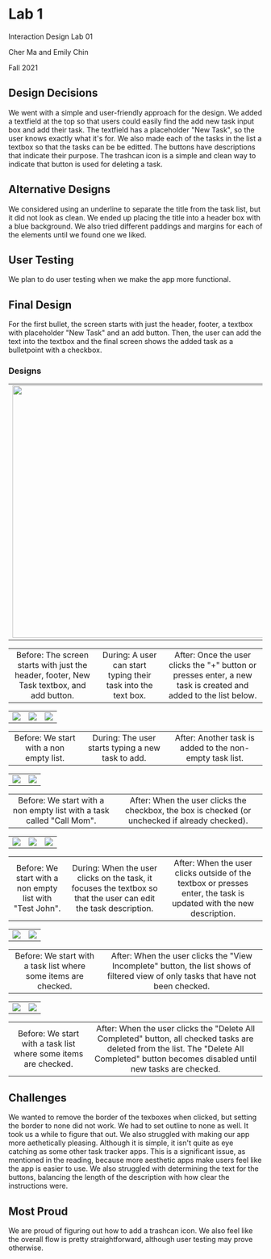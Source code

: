 # Lab 1

Interaction Design Lab 01

Cher Ma and Emily Chin

Fall 2021


## Design Decisions
<!-- your design decisions, including their rationale (include images) -->

We went with a simple and user-friendly approach for the design. We added a textfield at the top so that users could easily find the add new task input box and add their task. The textfield has a placeholder "New Task", so the user knows exactly what it's for.  We also made each of the tasks in the list a textbox so that the tasks can be be editted. The buttons have descriptions that indicate their purpose. The trashcan icon is a simple and clean way to indicate that button is used for deleting a task.

## Alternative Designs
<!-- alternative designs you considered, including images -->

We considered using an underline to separate the title from the task list, but it did not look as clean. We ended up placing the title into a header box with a blue background. We also tried different paddings and margins for each of the elements until we found one we liked. 

## User Testing
<!-- any user testing you did -->

We plan to do user testing when we make the app more functional. 

## Final Design
<!-- the final design, including screen images and the flow for each task. -->

For the first bullet, the screen starts with just the header, footer, a textbox with placeholder "New Task" and an add button. Then, the user can add the text into the textbox and the final screen shows the added task as a bulletpoint with a checkbox. 

### Designs
<!-- |                         |                         |                         |
|:-----------------------:|:-----------------------:|:-----------------------:|
|<img width="500" src="./images/bullet1before.png"> Before: The screen starts with just the header, footer, New Task textbox, and add button. |<img width="500" src="./images/bullet1during.png"> During: A user can start typing their task into the text box. |<img width="500" src="./images/bullet1after.png"> After: Once the user clicks the "+" button or presses enter, a new task is created and added to the list below. |
|<img width="500" src="./images/bullet1after.png"> Before: We start with a non empty list. |<img width="500" src="./images/bullet2during.png"> During: The user starts typing a new task to add. |<img width="500" src="./images/bullet2after.png"> After: Another task is added to the non-empty task list. |
|<img width="500" src="./images/bullet3before.png"> Before: We start with a non empty list with a task called "Call Mom". | NA |<img src="./images/bullet3after.png"> After: When the user clicks the checkbox, the box is checked (or unchecked if already checked). |
|<img width="500" src="./images/bullet4before.png"> Before: We start with a non empty list with "Test John". |<img width="500" src="./images/bullet1during.png"> During: When the user clicks on the task, it focuses the textbox so that the user can edit the task description. |<img width="500" src="./images/bullet4after.png"> After: When the user clicks outside of the textbox or presses enter, the task is updated with the new description. |
|<img width="500" src="./images/bullet5before.png"> Before: We start with a task list where some items are checked. | NA |<img width="500" src="./images/bullet5after.png"> After: When the user clicks the "View Incomplete" button, the list shows of filtered view of only tasks that have not been checked. |
|<img width="500" src="./images/bullet6before.png"> Before: We start with a task list where some items are checked. | NA |<img width="500" src="./images/bullet6after.png"> After: When the user clicks the "Delete All Completed" button, all checked tasks are deleted from the list. The "Delete All Completed" button becomes disabled until new tasks are checked. | -->



|                         |                         |                         |
|:-----------------------:|:-----------------------:|:-----------------------:|
| <img width= "500" src="./images/bullet1before.png"> | <img width= "500" src="./images/bullet1during.png"> | <img width= "500" src="./images/bullet1after.png"> |

|                         |                         |                         |
|:-----------------------:|:-----------------------:|:-----------------------:|
|Before: The screen starts with just the header, footer, New Task textbox, and add button. | During: A user can start typing their task into the text box. | After: Once the user clicks the "+" button or presses enter, a new task is created and added to the list below. |

|                         |                         |                         |
|:-----------------------:|:-----------------------:|:-----------------------:|
| <img src="./images/bullet1after.png"> | <img src="./images/bullet2during.png"> | <img src="./images/bullet2after.png"> |

|                         |                         |                         |
|:-----------------------:|:-----------------------:|:-----------------------:|
| Before: We start with a non empty list. | During: The user starts typing a new task to add. | After: Another task is added to the non-empty task list. |

|                         |                         |
|:-----------------------:|:-----------------------:|
|<img src="./images/bullet3before.png"> |<img src="./images/bullet3after.png"> |

|                         |                         |
|:-----------------------:|:-----------------------:|
| Before: We start with a non empty list with a task called "Call Mom". |After: When the user clicks the checkbox, the box is checked (or unchecked if already checked). |

|                         |                         |                         |
|:-----------------------:|:-----------------------:|:-----------------------:|
|<img src="./images/bullet4before.png"> | <img src="./images/bullet1during.png"> | <img src="./images/bullet4after.png"> |

|                         |                         |                         |
|:-----------------------:|:-----------------------:|:-----------------------:|
| Before: We start with a non empty list with "Test John". | During: When the user clicks on the task, it focuses the textbox so that the user can edit the task description. | After: When the user clicks outside of the textbox or presses enter, the task is updated with the new description. |

|                         |                         |
|:-----------------------:|:-----------------------:|
|<img src="./images/bullet5before.png"> |<img src="./images/bullet5after.png"> |

|                         |                         |
|:-----------------------:|:-----------------------:|
| Before: We start with a task list where some items are checked. | After: When the user clicks the "View Incomplete" button, the list shows of filtered view of only tasks that have not been checked.|

|                         |                         |
|:-----------------------:|:-----------------------:|
|<img src="./images/bullet6before.png"> | <img src="./images/bullet6after.png"> |

|                         |                         |
|:-----------------------:|:-----------------------:|
| Before: We start with a task list where some items are checked. | After: When the user clicks the "Delete All Completed" button, all checked tasks are deleted from the list. The "Delete All Completed" button becomes disabled until new tasks are checked. |

## Challenges
<!-- challenges you faced -->

We wanted to remove the border of the texboxes when clicked, but setting the border to none did not work. We had to set outline to none as well. It took us a while to figure that out. We also struggled with making our app more aethetically pleasing. Although it is simple, it isn't quite as eye catching as some other task tracker apps. This is a significant issue, as mentioned in the reading, because more aesthetic apps make users feel like the app is easier to use. We also struggled with determining the text for the buttons, balancing the length of the description with how clear the instructions were. 

## Most Proud
<!-- parts of the design you're most proud of -->

We are proud of figuring out how to add a trashcan icon. We also feel like the overall flow is pretty straightforward, although user testing may prove otherwise. 
